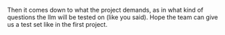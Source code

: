 Then it comes down to what the project demands, as in what kind of questions
the llm will be tested on (like you said). Hope the team can give us a test
set like in the first project.